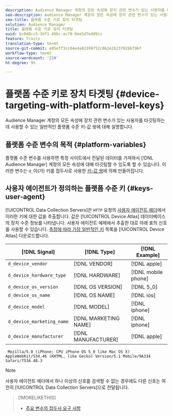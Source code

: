 ```yaml
---
description: Audience Manager 계정의 모든 속성에 장치 관련 변수가 있는 사용자를 타깃팅하는 데 사용할 수 있는 일반적인 플랫폼 수준 키-값 쌍에 대해 설명합니다.
seo-description: Audience Manager 계정의 모든 속성에 장치 관련 변수가 있는 사용자를 타깃팅하는 데 사용할 수 있는 일반적인 플랫폼 수준 키-값 쌍에 대해 설명합니다.
seo-title: 플랫폼 수준 키로 장치 타겟팅
solution: Audience Manager
title: 플랫폼 수준 키로 장치 타겟팅
uuid: bc048cc5-3df1-49bc-ac78-0ea5d7edd9cc
feature: Traits
translation-type: tm+mt
source-git-commit: e05eff3cc04e4a82399752c862e2b2370286f96f
workflow-type: tm+mt
source-wordcount: '219'
ht-degree: 9%

---
```



# 플랫폼 수준 키로 장치 타겟팅 {#device-targeting-with-platform-level-keys}

Audience Manager 계정의 모든 속성에 장치 관련 변수가 있는 사용자를 타깃팅하는 데 사용할 수 있는 일반적인 플랫폼 수준 키-값 쌍에 대해 설명합니다.

## 플랫폼 수준 변수의 목적 {#platform-variables}

<!-- c_tb_device_targeting.xml -->

플랫폼 수준 변수를 사용하면 특정 사이트에서 전달된 데이터를 가져와서 [!DNL Audience Manager] 계정의 모든 속성에 대해 타깃팅할 수 있도록 할 수 있습니다. 이러한 변수는 `d_`이(가) 키를 접두사로 사용한 [키-값 쌍](../../reference/key-value-pairs-explained.md)에 의해 만들어집니다.

## 사용자 에이전트가 정의하는 플랫폼 수준 키 {#keys-user-agent}

[!UICONTROL Data Collection Servers]은 `HTTP` 요청의 [사용자 에이전트 헤더](https://www.w3.org/Protocols/rfc2616/rfc2616-sec14.html#sec14.43)에서 이러한 키에 대한 값을 추출합니다. 값은 [!UICONTROL Device Atlas] 데이터베이스의 장치 수준 정보를 나타냅니다. 사용자 에이전트 예제에서 추출한 대로 아래 표의 신호를 사용할 수 있습니다. [측정에 따라 가장 일반적인 키](assets/device_keys.csv) 목록을  [!UICONTROL Device Atlas] 다운로드합니다.

| [!DNL Signal] | [!DNL Type] | [!DNL Example] |
|---|---|---|
| `d_device_vendor` | [!DNL VENDOR] | [!DNL apple] |
| `d_device_hardware_type` | [!DNL HARDWARE] | [!DNL mobile phone] |
| `d_device_os_version` | [!DNL OS VERSION] | [!DNL 5_0] |
| `d_device_os_name` | [!DNL OS NAME] | [!DNL ios] |
| `d_device_model` | [!DNL MODEL] | [!DNL iphone] |
| `d_device_marketing_name` | [!DNL MARKETING NAME] | [!DNL iphone] |
| `d_device_manufacturer` | [!DNL MANUFACTURER] | [!DNL apple] |

```
 Mozilla/5.0 (iPhone; CPU iPhone OS 5_0 like Mac OS X) AppleWebKit/534.46 (KHTML, like Gecko) Version/5.1 Mobile/9A334 Safari/7534.48.3
```

>[!NOTE]
>
>사용자 에이전트 헤더에서 하나 이상의 신호를 검색할 수 없는 경우에도 다른 신호는 여전히 [!UICONTROL Data Collection Servers]으로 전달됩니다.

>[!MORELIKETHIS]
>
>* [주요 변수의 접두사 요구 사항](../../features/traits/trait-variable-prefixes.md)

